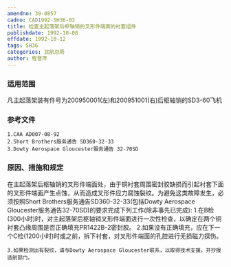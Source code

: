 ```yaml
---
amendno: 39-0857
cadno: CAD1992-SH36-03
title: 检查主起落架后枢轴销的叉形件端面的衬套组件
publishdate: 1992-10-08
effdate: 1992-10-12
tags: SH36
categories: 民航总局
author: 程晋萍
---
```


### 适用范围 
凡主起落架装有件号为200950001(左)和200951001(右)后枢轴销的SD3-60飞机

<!--more-->
### 参考文件
    1.CAA AD007-08-92 
    2.Short Brothers服务通告 SD360-32-33 
    3.Dowty Aerospace Gloucester服务通告 32-70SD 

### 原因、措施和规定 
在主起落架后枢轴销的叉形件端面处，由于铜衬套周围密封胶缺损而引起衬套下面的叉形件端面产生点蚀，从而造成叉形件应力腐蚀裂纹。为避免这类故障发生，必须按照Short Brothers服务通告SD360-32-33(包括Dowty Aerospace Gloucester服务通告32-70SD)的要求完成下列工作(除非事先已完成): 
    1.在B检(300小时)时，对主起落架后枢轴销叉形件端面进行一次性检查，以确定在两个铜衬套凸缘周围是否正确填充PR1422B-2密封胶。 
    2.如果没有正确填充，应在下一个C检(1200小时)时或之前，拆下衬套，对叉形件端面的孔腔进行无损磁力探伤。 

  
    3.如果检测出有裂纹，请与Dowty Aerospace Gloucester联系，以取得技术支援。并抄报适航部门。
